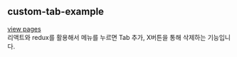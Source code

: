 ## custom-tab-example

<a href="https://show5116.github.io/custom-tab-example/">view pages</a> <br/>
리액트와 redux를 활용해서 메뉴를 누르면 Tab 추가, X버튼을 통해 삭제하는 기능입니다.

